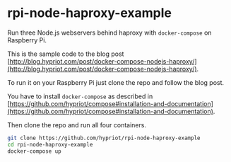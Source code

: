 # rpi-node-haproxy-example
Run three Node.js webservers behind haproxy with `docker-compose` on Raspberry Pi.

This is the sample code to the blog post [http://blog.hypriot.com/post/docker-compose-nodejs-haproxy/](http://blog.hypriot.com/post/docker-compose-nodejs-haproxy/).

To run it on your Raspberry Pi just clone the repo and follow the blog post.

You have to install `docker-compose` as described in [https://github.com/hypriot/compose#installation-and-documentation](https://github.com/hypriot/compose#installation-and-documentation).

Then clone the repo and run all four containers.

```bash
git clone https://github.com/hypriot/rpi-node-haproxy-example
cd rpi-node-haproxy-example
docker-compose up
```
